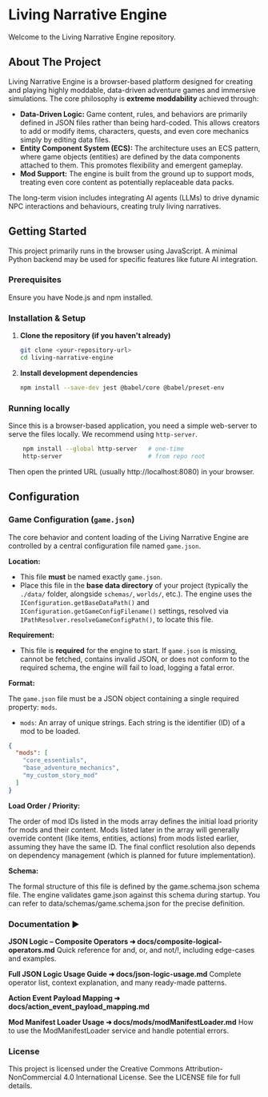 # Living Narrative Engine

Welcome to the Living Narrative Engine repository.

## About The Project

Living Narrative Engine is a browser-based platform designed for creating and playing highly moddable, data-driven
adventure games and immersive simulations. The core philosophy is **extreme moddability** achieved through:

* **Data-Driven Logic:** Game content, rules, and behaviors are primarily defined in JSON files rather than being
  hard-coded. This allows creators to add or modify items, characters, quests, and even core mechanics simply by editing
  data files.
* **Entity Component System (ECS):** The architecture uses an ECS pattern, where game objects (entities) are defined by
  the data components attached to them. This promotes flexibility and emergent gameplay.
* **Mod Support:** The engine is built from the ground up to support mods, treating even core content as potentially
  replaceable data packs.

The long-term vision includes integrating AI agents (LLMs) to drive dynamic NPC interactions and behaviours, creating
truly living narratives.

## Getting Started

This project primarily runs in the browser using JavaScript. A minimal Python backend may be used for specific features
like future AI integration.

### Prerequisites

Ensure you have Node.js and npm installed.

### Installation & Setup

1. **Clone the repository (if you haven't already)**
   ```bash
   git clone <your-repository-url>
   cd living-narrative-engine

2. **Install development dependencies**
    ```bash
    npm install --save-dev jest @babel/core @babel/preset-env

### Running locally

Since this is a browser-based application, you need a simple web-server to serve the files locally. We recommend using
`http-server`.

```bash
    npm install --global http-server   # one-time
    http-server                        # from repo root
   ``` 

Then open the printed URL (usually http://localhost:8080) in your browser.

## Configuration

### Game Configuration (`game.json`)

The core behavior and content loading of the Living Narrative Engine are controlled by a central configuration file
named `game.json`.

**Location:**

* This file **must** be named exactly `game.json`.
* Place this file in the **base data directory** of your project (typically the `./data/` folder, alongside `schemas/`,
  `worlds/`, etc.). The engine uses the `IConfiguration.getBaseDataPath()` and `IConfiguration.getGameConfigFilename()`
  settings, resolved via `IPathResolver.resolveGameConfigPath()`, to locate this file.

**Requirement:**

* This file is **required** for the engine to start. If `game.json` is missing, cannot be fetched, contains invalid
  JSON, or does not conform to the required schema, the engine will fail to load, logging a fatal error.

**Format:**

The `game.json` file must be a JSON object containing a single required property: `mods`.

* `mods`: An array of unique strings. Each string is the identifier (ID) of a mod to be loaded.

```json
{
  "mods": [
    "core_essentials",
    "base_adventure_mechanics",
    "my_custom_story_mod"
  ]
}
```

**Load Order / Priority:**

The order of mod IDs listed in the mods array defines the initial load priority for mods and their content. Mods listed
later in the array will generally override content (like items, entities, actions) from mods listed earlier, assuming
they have the same ID. The final conflict resolution also depends on dependency management (which is planned for future
implementation).

**Schema:**

The formal structure of this file is defined by the game.schema.json schema file. The engine validates game.json against
this schema during startup. You can refer to data/schemas/game.schema.json for the precise definition.

### Documentation ▶️

**JSON Logic – Composite Operators ➜ docs/composite-logical-operators.md**
Quick reference for and, or, and not/!, including edge-cases and examples.

**Full JSON Logic Usage Guide ➜ docs/json-logic-usage.md**
Complete operator list, context explanation, and many ready-made patterns.

**Action Event Payload Mapping ➜ docs/action_event_payload_mapping.md**

**Mod Manifest Loader Usage ➜ docs/mods/modManifestLoader.md**
How to use the ModManifestLoader service and handle potential errors.

### License

This project is licensed under the Creative Commons Attribution-NonCommercial 4.0 International License.
See the LICENSE file for full details.